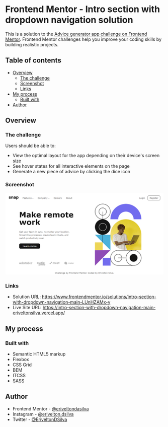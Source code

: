 # Frontend Mentor - Intro section with dropdown navigation solution

This is a solution to the [Advice generator app challenge on Frontend Mentor](https://www.frontendmentor.io/challenges/intro-section-with-dropdown-navigation-ryaPetHE5). Frontend Mentor challenges help you improve your coding skills by building realistic projects.

## Table of contents

-   [Overview](#overview)
    -   [The challenge](#the-challenge)
    -   [Screenshot](#screenshot)
    -   [Links](#links)
-   [My process](#my-process)
    -   [Built with](#built-with)
-   [Author](#author)

## Overview

### The challenge

Users should be able to:

-   View the optimal layout for the app depending on their device's screen size
-   See hover states for all interactive elements on the page
-   Generate a new piece of advice by clicking the dice icon

### Screenshot

![](./screenshot.png)

### Links

-   Solution URL: <https://www.frontendmentor.io/solutions/intro-section-with-dropdown-navigation-main-LUnHZAMx-y>
-   Live Site URL: <https://intro-section-with-dropdown-navigation-main-eriveltonsilva.vercel.app/>

## My process

### Built with

-   Semantic HTML5 markup
-   Flexbox
-   CSS Grid
-   BEM
-   ITCSS
-   SASS

## Author

-   Frontend Mentor - [@eriveltondasilva](https://www.frontendmentor.io/profile/eriveltondasilva)
-   Instagram - [@erivelton.dsilva](https://www.instagram.com/erivelton.dsilva/)
-   Twitter - [@EriveltonDSilva](https://twitter.com/EriveltonDSilva)
